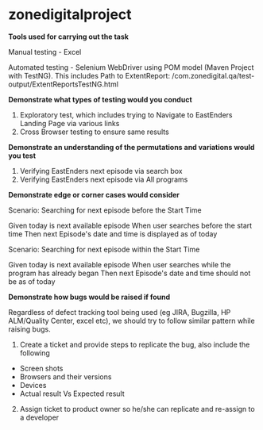 # zonedigitalproject

**Tools used for carrying out the task**

Manual testing - Excel

Automated testing - Selenium WebDriver using POM model (Maven Project with TestNG). This includes Path to ExtentReport: /com.zonedigital.qa/test-output/ExtentReportsTestNG.html


**Demonstrate what types of testing would you conduct**
1. Exploratory test, which includes trying to Navigate to EastEnders Landing Page via various links
2. Cross Browser testing to ensure same results

**Demonstrate an understanding of the permutations and variations would you test**
1. Verifying EastEnders next episode via search box
2. Verifying EastEnders next episode via All programs


**Demonstrate edge or corner cases would consider**

Scenario: Searching for next episode before the Start Time

Given today is next available episode
When user searches before the start time
Then next Episode's date and time is displayed as of today

Scenario: Searching for next episode within the Start Time

Given today is next available episode
When user searches while the program has already began
Then next Episode's date and time should not be as of today


**Demonstrate how bugs would be raised if found**

Regardless of defect tracking tool being used (eg JIRA, Bugzilla, HP ALM/Quality Center, excel etc), we should try to follow similar pattern while raising bugs.
1. Create a ticket and provide steps to replicate the bug, also include the following
* Screen shots
* Browsers and their versions
* Devices
* Actual result Vs Expected result
2. Assign ticket to product owner so he/she can replicate and re-assign to a developer


